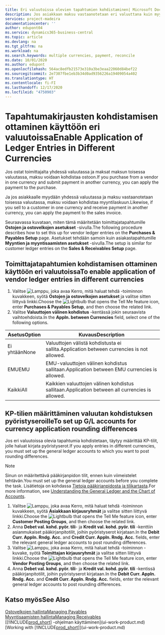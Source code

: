 ```yaml
---
title: Eri valuutoissa olevien tapahtumien kohdistaminen| Microsoft Docs
description: Jos asiakkaan maksu vastaanotetaan eri valuuttana kuin myytäessä käytetty valuutta, voidaan kirjanpitotapahtumat kohdistaa useana valuuttana.
services: project-madeira
documentationcenter: ''
author: edupont04
ms.service: dynamics365-business-central
ms.topic: article
ms.devlang: na
ms.tgt_pltfrm: na
ms.workload: na
ms.search.keywords: multiple currencies, payment, reconcile
ms.date: 10/01/2020
ms.author: edupont
ms.openlocfilehash: 564ac8edfb21573e310a3be3eaa22060d84bef22
ms.sourcegitcommit: 2e7307fbe1eb3b34d0ad9356226a19409054a402
ms.translationtype: HT
ms.contentlocale: fi-FI
ms.lasthandoff: 12/17/2020
ms.locfileid: "4750903"
---
```

# <a name="enable-application-of-ledger-entries-in-different-currencies"></a><span data-ttu-id="c728e-103">Tapahtumakirjausten kohdistamisen ottaminen käyttöön eri valuutoissa</span><span class="sxs-lookup"><span data-stu-id="c728e-103">Enable Application of Ledger Entries in Different Currencies</span></span>
<span data-ttu-id="c728e-104">Jos ostat toimittajalta yhdessä valuutassa ja maksat maksun toisessa valuutassa, maksu voidaan kohdistaa ostoon.</span><span class="sxs-lookup"><span data-stu-id="c728e-104">If you purchase from a vendor in one currency and submit payment in another currency, you can apply the payment to the purchase.</span></span>

<span data-ttu-id="c728e-105">Ja jos asiakkaalle myydään yhdessä valuutassa ja maksu vastaanotetaan toisessa valuutassa, maksu voidaan kohdistaa myyntilaskuun.</span><span class="sxs-lookup"><span data-stu-id="c728e-105">Likewise, if you sell to a customer in one currency and receive payment in another currency, you can apply the payment to the sales invoice.</span></span>

<span data-ttu-id="c728e-106">Seuraavassa kuvataan, miten tämä määritetään toimittajatapahtumille **Ostojen ja ostovelkojen asetukset** -sivulla.</span><span class="sxs-lookup"><span data-stu-id="c728e-106">The following procedure describes how to set this up for vendor ledger entries on the **Purchases & Payables Setup** page.</span></span> <span data-ttu-id="c728e-107">Asetukset tehdään samoin kuin asiakastapahtumille **Myyntien ja myyntisaamisten asetukset** -sivulla.</span><span class="sxs-lookup"><span data-stu-id="c728e-107">The setup is similar for customer ledger entries on the **Sales & Receivables Setup** page.</span></span>

## <a name="to-enable-application-of-vendor-ledger-entries-in-different-currencies"></a><span data-ttu-id="c728e-108">Toimittajatapahtumien kohdistamisen ottaminen käyttöön eri valuutoissa</span><span class="sxs-lookup"><span data-stu-id="c728e-108">To enable application of vendor ledger entries in different currencies</span></span>
1. <span data-ttu-id="c728e-109">Valitse ![Lamppu, joka avaa Kerro, mitä haluat tehdä -toiminnon](media/ui-search/search_small.png "Kerro, mitä haluat tehdä") kuvakkeen, syötä **Ostojen ja ostovelkojen asetukset** ja valitse sitten liittyvä linkki.</span><span class="sxs-lookup"><span data-stu-id="c728e-109">Choose the ![Lightbulb that opens the Tell Me feature](media/ui-search/search_small.png "Tell me what you want to do") icon, enter **Purchases & Payables Setup**, and then choose the related link.</span></span>
2. <span data-ttu-id="c728e-110">Valitse **Valuuttojen välinen kohdistus** -kentässä jokin seuraavista vaihtoehdoista.</span><span class="sxs-lookup"><span data-stu-id="c728e-110">In the **Appln. between Currencies** field, select one of the following options.</span></span>

| <span data-ttu-id="c728e-111">Asetus</span><span class="sxs-lookup"><span data-stu-id="c728e-111">Option</span></span> | <span data-ttu-id="c728e-112">Kuvaus</span><span class="sxs-lookup"><span data-stu-id="c728e-112">Description</span></span> |
| --- | --- |
| <span data-ttu-id="c728e-113">Ei yhtään</span><span class="sxs-lookup"><span data-stu-id="c728e-113">None</span></span> |<span data-ttu-id="c728e-114">Valuuttojen välistä kohdistusta ei sallita.</span><span class="sxs-lookup"><span data-stu-id="c728e-114">Application between currencies is not allowed.</span></span> |
| <span data-ttu-id="c728e-115">EMU</span><span class="sxs-lookup"><span data-stu-id="c728e-115">EMU</span></span> |<span data-ttu-id="c728e-116">EMU-valuuttojen välinen kohdistus sallitaan.</span><span class="sxs-lookup"><span data-stu-id="c728e-116">Application between EMU currencies is allowed.</span></span> |
| <span data-ttu-id="c728e-117">Kaikki</span><span class="sxs-lookup"><span data-stu-id="c728e-117">All</span></span> |<span data-ttu-id="c728e-118">Kaikkien valuuttojen välinen kohdistus sallitaan.</span><span class="sxs-lookup"><span data-stu-id="c728e-118">Application between all currencies is allowed.</span></span> |

## <a name="to-set-up-gl-accounts-for-currency-application-rounding-differences"></a><span data-ttu-id="c728e-119">KP-tilien määrittäminen valuutan kohdistuksen pyöristyseroille</span><span class="sxs-lookup"><span data-stu-id="c728e-119">To set up G/L accounts for currency application rounding differences</span></span>  
<span data-ttu-id="c728e-120">Jos eri valuutoissa olevia tapahtumia kohdistetaan, täytyy määrittää KP-tilit, jolle haluat kirjata pyöristyserot.</span><span class="sxs-lookup"><span data-stu-id="c728e-120">If you apply entries in different currencies, you must set up the general ledger accounts to which you want to post rounding differences.</span></span>  

> [!NOTE]  
>  <span data-ttu-id="c728e-121">Sinun on määritettävä pääkirjanpidon tilit, ennen kuin viimeistelet tehtävän.</span><span class="sxs-lookup"><span data-stu-id="c728e-121">You must set up the general ledger accounts before you complete the task.</span></span> <span data-ttu-id="c728e-122">Lisätietoja on kohdassa [Tietoja pääkirjanpidosta ja tilikartasta](finance-general-ledger.md).</span><span class="sxs-lookup"><span data-stu-id="c728e-122">For more information, see [Understanding the General Ledger and the Chart of Accounts](finance-general-ledger.md).</span></span>

1. <span data-ttu-id="c728e-123">Valitse ![Lamppu, joka avaa Kerro, mitä haluat tehdä -toiminnon](media/ui-search/search_small.png "Kerro, mitä haluat tehdä") kuvakkeen, syötä **Asiakkaan kirjausryhmät** ja valitse sitten liittyvä linkki.</span><span class="sxs-lookup"><span data-stu-id="c728e-123">Choose the ![Lightbulb that opens the Tell Me feature](media/ui-search/search_small.png "Tell me what you want to do") icon, enter **Customer Posting Groups**, and then choose the related link.</span></span>  
2. <span data-ttu-id="c728e-124">Anna **Debet val. kohd. pyör. tili**- ja **Kredit val. kohd. pyör. tili** -kenttiin asianmukaiset pääkirjanpitotilit, joihin pyöristyserot kirjataan.</span><span class="sxs-lookup"><span data-stu-id="c728e-124">In the **Debit Curr. Appln. Rndg. Acc.** and **Credit Curr. Appln. Rndg. Acc.** fields, enter the relevant general ledger accounts to post rounding differences.</span></span>  
3. <span data-ttu-id="c728e-125">Valitse ![Lamppu, joka avaa Kerro, mitä haluat tehdä -toiminnon](media/ui-search/search_small.png "Kerro, mitä haluat tehdä") -kuvake, syötä **Toimittajan kirjausryhmät** ja valitse sitten liittyvä linkki.</span><span class="sxs-lookup"><span data-stu-id="c728e-125">Choose the ![Lightbulb that opens the Tell Me feature](media/ui-search/search_small.png "Tell me what you want to do") icon, enter **Vendor Posting Groups**, and then choose the related link.</span></span>  
4. <span data-ttu-id="c728e-126">Anna **Debet val. kohd. pyör. tili**- ja **Kredit val. kohd. pyör. tili** -kentissä pääkirjanpitotilit, joihin pyöristyserot kirjataan.</span><span class="sxs-lookup"><span data-stu-id="c728e-126">In the **Debit Curr. Appln. Rndg. Acc.** and **Credit Curr. Appln. Rndg. Acc.** fields, enter the relevant general ledger accounts to post rounding differences.</span></span>  

## <a name="see-also"></a><span data-ttu-id="c728e-127">Katso myös</span><span class="sxs-lookup"><span data-stu-id="c728e-127">See Also</span></span>
[<span data-ttu-id="c728e-128">Ostovelkojen hallinta</span><span class="sxs-lookup"><span data-stu-id="c728e-128">Managing Payables</span></span>](payables-manage-payables.md)  
[<span data-ttu-id="c728e-129">Myyntisaamisten hallinta</span><span class="sxs-lookup"><span data-stu-id="c728e-129">Managing Receivables</span></span>](receivables-manage-receivables.md)  
<span data-ttu-id="c728e-130">[[!INCLUDE[prod_short](includes/prod_short.md)] -ohjelman käyttäminen](ui-work-product.md)</span><span class="sxs-lookup"><span data-stu-id="c728e-130">[Working with [!INCLUDE[prod_short](includes/prod_short.md)]](ui-work-product.md)</span></span>
